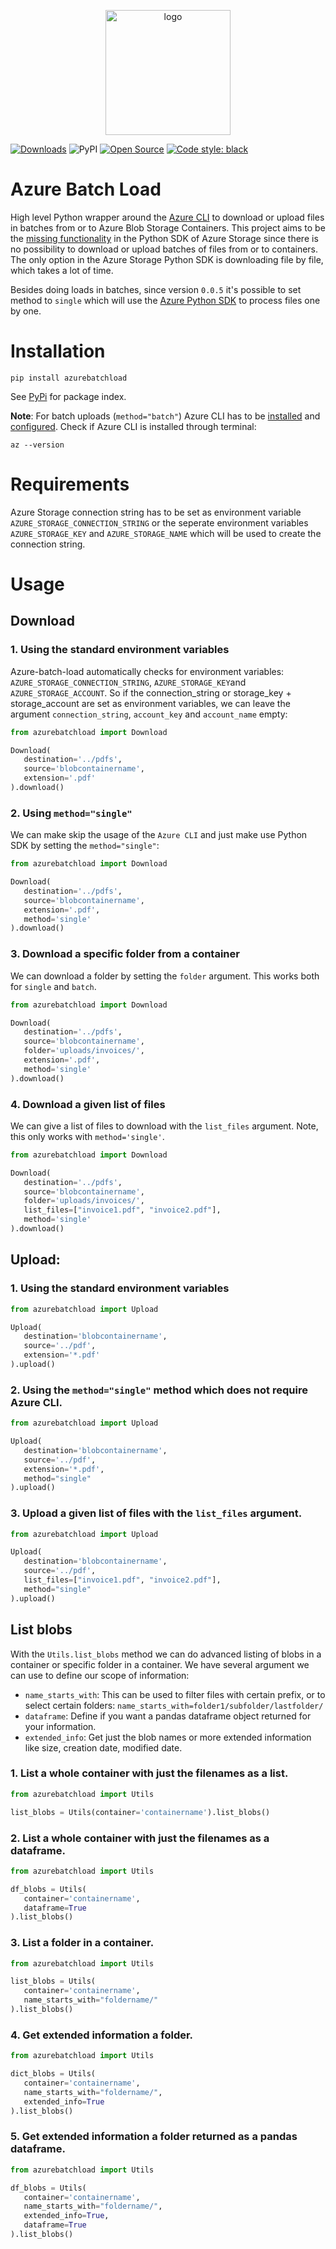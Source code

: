 <p align="center">
  <img alt="logo" src="https://www.zypp.io/static/assets/img/logos/zypp/white/500px.png"  width="200"/>
</p>

[![Downloads](https://pepy.tech/badge/azurebatchload)](https://pepy.tech/project/azurebatchload)
![PyPI](https://img.shields.io/pypi/v/azurebatchload)
[![Open Source](https://badges.frapsoft.com/os/v1/open-source.svg?v=103)](https://opensource.org/)
[![Code style: black](https://img.shields.io/badge/code%20style-black-000000.svg)](https://github.com/psf/black)

# Azure Batch Load
High level Python wrapper around the [Azure CLI](https://docs.microsoft.com/en-us/cli/azure/) to download or upload files in batches from or to Azure Blob Storage Containers.
This project aims to be the [missing functionality](https://github.com/Azure/azure-storage-python/issues/554)
in the Python SDK of Azure Storage since there is no possibility to download or upload batches of files from or to containers.
The only option in the Azure Storage Python SDK is downloading file by file, which takes a lot of time.

Besides doing loads in batches, since version `0.0.5` it's possible to set method to `single` which will use the
[Azure Python SDK](https://github.com/Azure/azure-sdk-for-python/tree/master/sdk/storage/azure-storage-blob) to process files one by one.


# Installation

```commandline
pip install azurebatchload
```

See [PyPi](https://pypi.org/project/azurebatchload/) for package index.

**Note**: For batch uploads (`method="batch"`) Azure CLI has to be [installed](https://docs.microsoft.com/en-us/cli/azure/install-azure-cli)
and [configured](https://docs.microsoft.com/en-us/cli/azure/get-started-with-azure-cli).
Check if Azure CLI is installed through terminal:

```commandline
az --version
```

# Requirements

Azure Storage connection string has to be set as environment variable `AZURE_STORAGE_CONNECTION_STRING` or
the seperate environment variables `AZURE_STORAGE_KEY` and `AZURE_STORAGE_NAME` which will be used to create the connection string.

# Usage

## Download
### 1. Using the standard environment variables

Azure-batch-load automatically checks for environment variables: `AZURE_STORAGE_CONNECTION_STRING`,
   `AZURE_STORAGE_KEY`and `AZURE_STORAGE_ACCOUNT`.
So if the connection_string or storage_key + storage_account are set as environment variables,
   we can leave the argument `connection_string`, `account_key` and `account_name` empty:

```python
from azurebatchload import Download

Download(
   destination='../pdfs',
   source='blobcontainername',
   extension='.pdf'
).download()
```

### 2. Using `method="single"`

We can make skip the usage of the `Azure CLI` and just make use Python SDK by setting the `method="single"`:

```python
from azurebatchload import Download

Download(
   destination='../pdfs',
   source='blobcontainername',
   extension='.pdf',
   method='single'
).download()
```

### 3. Download a specific folder from a container

We can download a folder by setting the `folder` argument. This works both for `single` and `batch`.

```python
from azurebatchload import Download

Download(
   destination='../pdfs',
   source='blobcontainername',
   folder='uploads/invoices/',
   extension='.pdf',
   method='single'
).download()
```

### 4. Download a given list of files

We can give a list of files to download with the `list_files` argument.
Note, this only works with `method='single'`.

```python
from azurebatchload import Download

Download(
   destination='../pdfs',
   source='blobcontainername',
   folder='uploads/invoices/',
   list_files=["invoice1.pdf", "invoice2.pdf"],
   method='single'
).download()
```

## Upload:

### 1. Using the standard environment variables

```python
from azurebatchload import Upload

Upload(
   destination='blobcontainername',
   source='../pdf',
   extension='*.pdf'
).upload()
```

### 2. Using the `method="single"` method which does not require Azure CLI.

```python
from azurebatchload import Upload

Upload(
   destination='blobcontainername',
   source='../pdf',
   extension='*.pdf',
   method="single"
).upload()
```

### 3. Upload a given list of files with the `list_files` argument.

```python
from azurebatchload import Upload

Upload(
   destination='blobcontainername',
   source='../pdf',
   list_files=["invoice1.pdf", "invoice2.pdf"],
   method="single"
).upload()
```

## List blobs

With the `Utils.list_blobs` method we can do advanced listing of blobs in a container or specific folder in a container.
We have several argument we can use to define our scope of information:

- `name_starts_with`: This can be used to filter files with certain prefix, or to select certain folders: `name_starts_with=folder1/subfolder/lastfolder/`
- `dataframe`: Define if you want a pandas dataframe object returned for your information.
- `extended_info`: Get just the blob names or more extended information like size, creation date, modified date.

### 1. List a whole container with just the filenames as a list.
```python
from azurebatchload import Utils

list_blobs = Utils(container='containername').list_blobs()
```

### 2. List a whole container with just the filenames as a dataframe.
```python
from azurebatchload import Utils

df_blobs = Utils(
   container='containername',
   dataframe=True
).list_blobs()
```

### 3. List a folder in a container.
```python
from azurebatchload import Utils

list_blobs = Utils(
   container='containername',
   name_starts_with="foldername/"
).list_blobs()
```

### 4. Get extended information a folder.
```python
from azurebatchload import Utils

dict_blobs = Utils(
   container='containername',
   name_starts_with="foldername/",
   extended_info=True
).list_blobs()
```

### 5. Get extended information a folder returned as a pandas dataframe.
```python
from azurebatchload import Utils

df_blobs = Utils(
   container='containername',
   name_starts_with="foldername/",
   extended_info=True,
   dataframe=True
).list_blobs()
```
